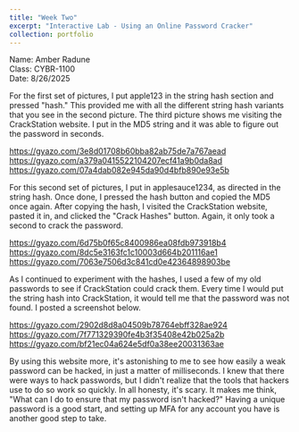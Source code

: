 ```yaml
---
title: "Week Two"
excerpt: "Interactive Lab - Using an Online Password Cracker"
collection: portfolio
---
```


Name: Amber Radune <br>
Class: CYBR-1100 <br>
Date: 8/26/2025


For the first set of pictures, I put apple123 in the string hash section and pressed "hash." This provided me with all the different string hash variants that you see in the second picture. 
The third picture shows me visiting the CrackStation website. I put in the MD5 string and it was able to figure out the password in seconds.

https://gyazo.com/3e8d01708b60bba82ab75de7a767aead
https://gyazo.com/a379a0415522104207ecf41a9b0da8ad
https://gyazo.com/07a4dab082e945da90d4bfb890e93e5b


For this second set of pictures, I put in applesauce1234, as directed in the string hash. Once done, I pressed the hash button and copied the MD5 once again. 
After copying the hash, I visited the CrackStation website, pasted it in, and clicked the "Crack Hashes" button. Again, it only took a second to crack the password.

https://gyazo.com/6d75b0f65c8400986ea08fdb973918b4
https://gyazo.com/8dc5e3163fc1c10003d664b201116ae1
https://gyazo.com/7063e7506d3c841cd0e42364898903be

As I continued to experiment with the hashes, I used a few of my old passwords to see if CrackStation could crack them. 
Every time I would put the string hash into CrackStation, it would tell me that the password was not found. I posted a screenshot below.

https://gyazo.com/2902d8d8a04509b78764ebff328ae924
https://gyazo.com/7f771329390fe4b3f35408e42b025a2b
https://gyazo.com/bf21ec04a624e5df0a38ee20031363ae

By using this website more, it's astonishing to me to see how easily a weak password can be hacked, in just a matter of milliseconds. I knew that there were ways to hack passwords, but I didn't realize that the tools that hackers use to do so work so quickly. In all honesty, it's scary. It makes me think, "What can I do to ensure that my password isn't hacked?" Having a unique password is a good start, and setting up MFA for any account you have is another good step to take.
